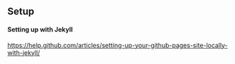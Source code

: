 ## Setup

#### Setting up with Jekyll

https://help.github.com/articles/setting-up-your-github-pages-site-locally-with-jekyll/
